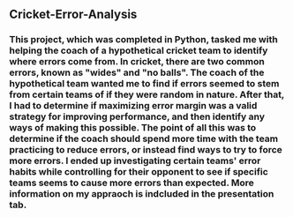 ## Cricket-Error-Analysis

### This project, which was completed in Python, tasked me with helping the coach of a hypothetical cricket team to identify where errors come from. In cricket, there are two common errors, known as "wides" and "no balls". The coach of the hypothetical team wanted me to find if errors seemed to stem from certain teams of if they were random in nature. After that, I had to determine if maximizing error margin was a valid strategy for improving performance, and then identify any ways of making this possible. The point of all this was to determine if the coach should spend more time with the team practicing to reduce errors, or instead find ways to try to force more errors. I ended up investigating certain teams' error habits while controlling for their opponent to see if specific teams seems to cause more errors than expected. More information on my appraoch is indcluded in the presentation tab.
